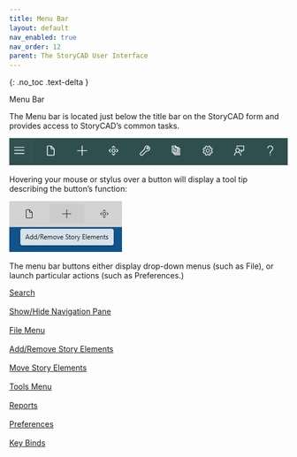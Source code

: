 ```yaml
---
title: Menu Bar
layout: default
nav_enabled: true
nav_order: 12
parent: The StoryCAD User Interface
---
```

{: .no_toc .text-delta }

Menu Bar

The Menu bar is located just below the title bar on the StoryCAD form and provides access to StoryCAD’s common tasks.

![](../media/Menu-Bar.png)

Hovering your mouse or stylus over a button will display a tool tip describing the button’s function:

![](../media/Menu-Bar-Tooltip.png)


The menu bar buttons either display drop-down menus (such as File), or launch particular actions (such as Preferences.)


[Search](Search.html) <br/><br/>
[Show/Hide Navigation Pane](Show_Hide_Navigation_Pane.html) <br/><br/>
[File Menu](File_Menu.html) <br/><br/>
[Add/Remove Story Elements](Add_Remove_Story_Elements.html) <br/><br/>
[Move Story Elements](Move_Story_Elements.html) <br/><br/>
[Tools Menu](Tools_Menu.html) <br/><br/>
[Reports](Reports.html) <br/><br/>
[Preferences](Preferences.html) <br/><br/>
[Key Binds](Key_Binds.html) <br/><br/>
